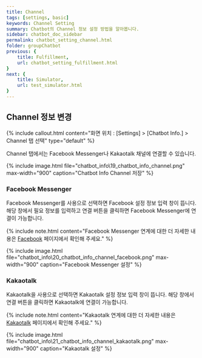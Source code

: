 ```yaml
---
title: Channel
tags: [settings, basic]
keywords: Channel Setting
summary: Chatbot의 Channel 정보 설정 방법을 알아봅니다.
sidebar: chatbot_doc_sidebar
permalink: chatbot_setting_channel.html
folder: groupChatbot
previous: {
    title: Fulfillment, 
    url: chatbot_setting_fulfillment.html
}
next: {
    title: Simulator,
    url: test_simulator.html
}
---
```


## Channel 정보 변경
 {% include callout.html content="화면 위치 : [Settings] > [Chatbot Info.] > Channel 탭 선택" type="default" %}

Channel 탭에서는 Facebook Messenger나 Kakaotalk 채널에 연결할 수 있습니다.

{% include image.html file="chatbot_info\19_chatbot_info_channel.png" max-width="900" caption="Chatbot Info Channel 저장" %}

### Facebook Messenger
Facebook Messenger를 사용으로 선택하면 Facebook 설정 정보 입력 창이 뜹니다. 해당 창에서 필요 정보를 입력하고 연결 버튼을 클릭하면 Facebook Messenger에 연결이 가능합니다.

{% include note.html content="Facebook Messenger 연계에 대한 더 자세한 내용은 [Facebook](channel_facebook.html) 페이지에서 확인해 주세요." %}

{% include image.html file="chatbot_info\20_chatbot_info_channel_facebook.png" max-width="900" caption="Facebook Messenger 설정" %}


### Kakaotalk
Kakaotalk을 사용으로 선택하면 Kakaotalk 설정 정보 입력 창이 뜹니다. 해당 창에서 연결 버튼을 클릭하면 Kakaotalk에 연결이 가능합니다.

{% include note.html content="Kakaotalk 연계에 대한 더 자세한 내용은 [Kakaotalk](channel_kakaotalk.html) 페이지에서 확인해 주세요." %}

{% include image.html file="chatbot_info\21_chatbot_info_channel_kakaotalk.png" max-width="900" caption="Kakaotalk 설정" %}
